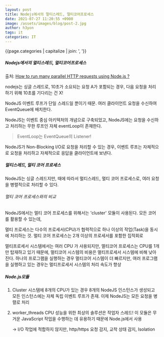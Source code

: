 ```yaml
---
layout: post
title: Nodejs에서의 멀티스레드, 멀티코어프로세스
date: 2021-07-27 11:20:55 +0900
image: /assets/images/blog/post-2.jpg
author: h3yon
tags: it
categories: IT
---
```


{{page.categories | capitalize | join: ', '}}

<h5> Nodejs에서의 멀티스레드, 멀티코어프로세스 </h5>

출처: [How to run many parallel HTTP requests using Node.js ?](https://www.geeksforgeeks.org/how-to-run-many-parallel-http-requests-using-node-js/)

nodejs는 싱글 스레드로, 10초가 소요되는 요청 A가 포함되는 경우,
다음 요청을 처리 하기 위해 10초를 기다리는 건 X!

NodeJS 이벤트 루프가 단일 스레드일 뿐이기 때문.
여러 클라이언트 요청을 수신하여 EventQueue에 배치한다.

NodeJS는 이벤트 중심 아키텍처의 개념으로 구축되었고,
NodeJS에는 요청을 수신하고 처리하는 무한 루프인 자체 eventLoop이 존재한다.

> EventLoop는 EventQueue의 Listener!

NodeJS가 Non-Blocking I/O로 요청을 처리할 수 있는 경우,
이벤트 루프는 자체적으로 요청을 처리하고 자체적으로 응답을 클라이언트에 보낸다.

##### 멀티스레드, 멀티 코어 프로세스

NodeJS는 싱글 스레드지만,
때에 따라서 멀티스레드, 멀티 코어 프로세스로,
여러 요청을 병렬적으로 처리할 수 있다.

###### 멀티 코어 프로세스와의 비교

NodeJS에서는 멀티 코어 프로세스를 위해서는 'cluster' 모듈이 사용된다.
모든 코어를 활용할 수 있는데,

멀티 프로세스는 다수의 프로세서(CPU)가 협력적으로 하나 이상의 작업(Task)을 동시에 처리하는 것.
멀티 코어 프로세스는 2개 이상의 프로세서를 포함한 집적회로

멀티프로세서 시스템에서는 여러 CPU 가 사용되지만, 멀티코어 프로세스는 CPU를 1개만 탑재하고 있기 때문에,
멀티코어 시스템의 비용은 멀티프로세서 시스템에 비해 낮아진다.
하나의 프로그램을 실행하는 경우 멀티코어 시스템이 더 빠르지만,
여러 프로그램을 실행하고 있는 경우는 멀티프로세서 시스템의 처리 속도가 향상

##### Node.js모듈

1. Cluster
   시스템에 8개의 CPU가 있는 경우 8개의 NodeJS 인스턴스가 생성되고 모든 인스턴스에는 자체 독립 이벤트 루프가 존재.
   이제 NodeJS는 모든 요청을 병렬로 처리

2. worker_threads
   CPU 성능을 위한 최상의 솔루션은 작업자 스레드!
   이 모듈은 무거운 JavaScript 작업을 수행하는 데 유용하기 때문에 Node.js에서 사용

   -> I/O 작업에 적합하지 않지만, http/https 요청 감지, 교착 상태 감지, Isolation
